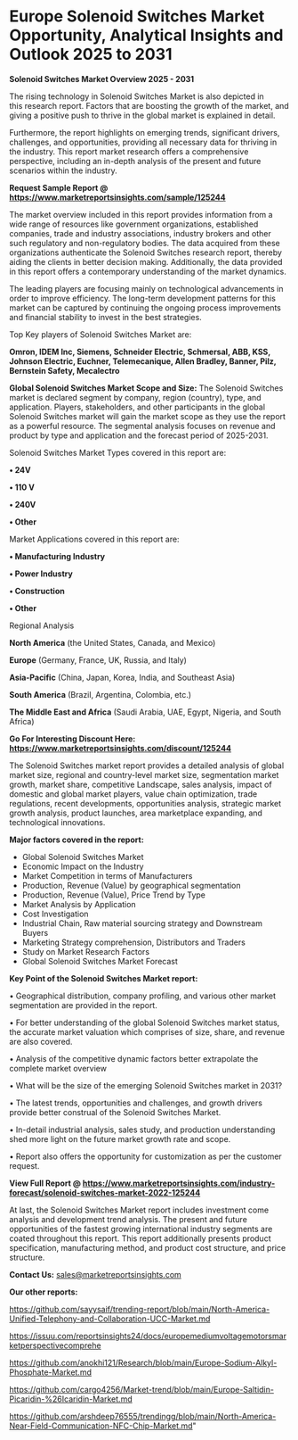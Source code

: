 # Europe Solenoid Switches Market Opportunity, Analytical Insights and Outlook 2025 to 2031

<Strong> Solenoid Switches Market Overview 2025 - 2031</strong>

The rising technology in Solenoid Switches Market is also depicted in this research report. Factors that are boosting the growth of the market, and giving a positive push to thrive in the global market is explained in detail.

Furthermore, the report highlights on emerging trends, significant drivers, challenges, and opportunities, providing all necessary data for thriving in the industry. This report market research offers a comprehensive perspective, including an in-depth analysis of the present and future scenarios within the industry.

<strong>Request Sample Report @ <a href=https://www.marketreportsinsights.com/sample/125244>https://www.marketreportsinsights.com/sample/125244</a></strong>

The market overview included in this report provides information from a wide range of resources like government organizations, established companies, trade and industry associations, industry brokers and other such regulatory and non-regulatory bodies. The data acquired from these organizations authenticate the Solenoid Switches research report, thereby aiding the clients in better decision making. Additionally, the data provided in this report offers a contemporary understanding of the market dynamics.

The leading players are focusing mainly on technological advancements in order to improve efficiency. The long-term development patterns for this market can be captured by continuing the ongoing process improvements and financial stability to invest in the best strategies.

Top Key players of Solenoid Switches Market are:

<strong>Omron, IDEM Inc, Siemens, Schneider Electric, Schmersal, ABB, KSS, Johnson Electric, Euchner, Telemecanique, Allen Bradley, Banner, Pilz, Bernstein Safety, Mecalectro</strong>

<strong><b>Global Solenoid Switches Market Scope and Size:</b></strong>
The Solenoid Switches market is declared segment by company, region (country), type, and application. Players, stakeholders, and other participants in the global Solenoid Switches market will gain the market scope as they use the report as a powerful resource. The segmental analysis focuses on revenue and product by type and application and the forecast period of 2025-2031.

Solenoid Switches Market Types covered in this report are:

<strong>• 24V

• 110 V

• 240V

• Other</strong>

Market Applications covered in this report are:

<strong>• Manufacturing Industry

• Power Industry

• Construction

• Other</strong> 

Regional Analysis

<strong>North America</strong> (the United States, Canada, and Mexico)

<strong>Europe</strong> (Germany, France, UK, Russia, and Italy)

<strong>Asia-Pacific</strong> (China, Japan, Korea, India, and Southeast Asia)

<strong>South America</strong> (Brazil, Argentina, Colombia, etc.)

<strong>The Middle East and Africa</strong> (Saudi Arabia, UAE, Egypt, Nigeria, and South Africa)

<strong>Go For Interesting Discount Here: <a href=https://www.marketreportsinsights.com/discount/125244>https://www.marketreportsinsights.com/discount/125244</a></strong>

The Solenoid Switches market report provides a detailed analysis of global market size, regional and country-level market size, segmentation market growth, market share, competitive Landscape, sales analysis, impact of domestic and global market players, value chain optimization, trade regulations, recent developments, opportunities analysis, strategic market growth analysis, product launches, area marketplace expanding, and technological innovations.

<strong><b>Major factors covered in the report:</b></strong>
<ul>
  <li>Global Solenoid Switches Market </li>
  <li>Economic Impact on the Industry</li>
  <li>Market Competition in terms of Manufacturers</li>
  <li>Production, Revenue (Value) by geographical segmentation</li>
  <li>Production, Revenue (Value), Price Trend by Type</li>
  <li>Market Analysis by Application</li>
  <li>Cost Investigation</li>
  <li>Industrial Chain, Raw material sourcing strategy and Downstream Buyers</li>
  <li>Marketing Strategy comprehension, Distributors and Traders</li>
  <li>Study on Market Research Factors</li>
  <li>Global Solenoid Switches Market Forecast</li>
</ul>

<strong><b>Key Point of the Solenoid Switches Market report:</b></strong>

• Geographical distribution, company profiling, and various other market segmentation are provided in the report.

• For better understanding of the global Solenoid Switches market status, the accurate market valuation which comprises of size, share, and revenue are also covered.

• Analysis of the competitive dynamic factors better extrapolate the complete market overview

• What will be the size of the emerging Solenoid Switches market in 2031?

• The latest trends, opportunities and challenges, and growth drivers provide better construal of the Solenoid Switches Market.

• In-detail industrial analysis, sales study, and production understanding shed more light on the future market growth rate and scope.

• Report also offers the opportunity for customization as per the customer request.

<strong><b>View Full Report @ <a href=https://www.marketreportsinsights.com/industry-forecast/solenoid-switches-market-2022-125244>https://www.marketreportsinsights.com/industry-forecast/solenoid-switches-market-2022-125244</a></b></strong>


At last, the Solenoid Switches Market report includes investment come analysis and development trend analysis. The present and future opportunities of the fastest growing international industry segments are coated throughout this report. This report additionally presents product specification, manufacturing method, and product cost structure, and price structure.

<strong>Contact Us:</strong>
sales@marketreportsinsights.com

<strong>Our other reports:</strong>

<a href=https://github.com/sayysaif/trending-report/blob/main/North-America-Unified-Telephony-and-Collaboration-UCC-Market.md>https://github.com/sayysaif/trending-report/blob/main/North-America-Unified-Telephony-and-Collaboration-UCC-Market.md</a>

<a href=https://issuu.com/reportsinsights24/docs/europemediumvoltagemotorsmarketperspectivecomprehe>https://issuu.com/reportsinsights24/docs/europemediumvoltagemotorsmarketperspectivecomprehe</a>

<a href=https://github.com/anokhi121/Research/blob/main/Europe-Sodium-Alkyl-Phosphate-Market.md>https://github.com/anokhi121/Research/blob/main/Europe-Sodium-Alkyl-Phosphate-Market.md</a>

<a href=https://github.com/cargo4256/Market-trend/blob/main/Europe-Saltidin-Picaridin-%26Icaridin-Market.md>https://github.com/cargo4256/Market-trend/blob/main/Europe-Saltidin-Picaridin-%26Icaridin-Market.md</a>

<a href=https://github.com/arshdeep76555/trendingg/blob/main/North-America-Near-Field-Communication-NFC-Chip-Market.md>https://github.com/arshdeep76555/trendingg/blob/main/North-America-Near-Field-Communication-NFC-Chip-Market.md</a>"
